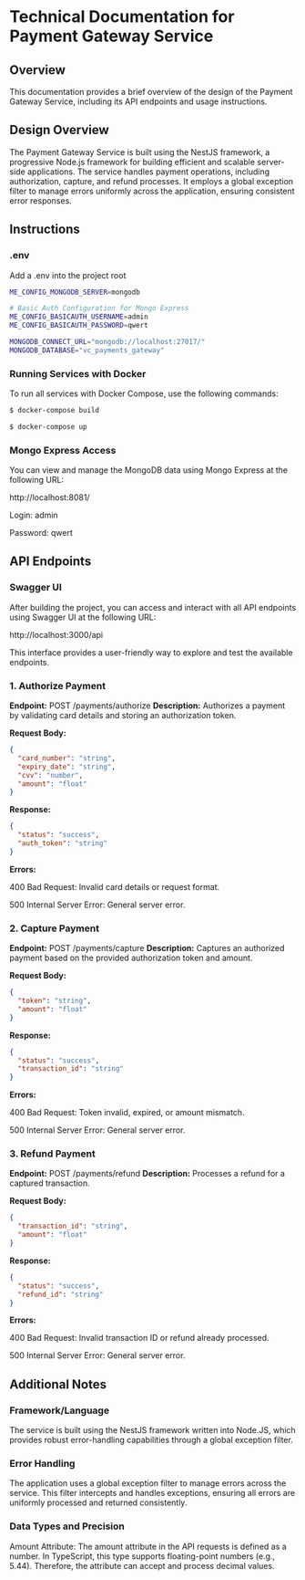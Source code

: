 # Technical Documentation for Payment Gateway Service

## Overview

This documentation provides a brief overview of the design of the Payment Gateway Service, including its API endpoints and usage instructions.

## Design Overview

The Payment Gateway Service is built using the NestJS framework, a progressive Node.js framework for building efficient and scalable server-side applications. The service handles payment operations, including authorization, capture, and refund processes. It employs a global exception filter to manage errors uniformly across the application, ensuring consistent error responses.

## Instructions

### .env

Add a .env into the project root

```bash
ME_CONFIG_MONGODB_SERVER=mongodb

# Basic Auth Configuration for Mongo Express
ME_CONFIG_BASICAUTH_USERNAME=admin
ME_CONFIG_BASICAUTH_PASSWORD=qwert

MONGODB_CONNECT_URL="mongodb://localhost:27017/"
MONGODB_DATABASE="vc_payments_gateway"
```

### Running Services with Docker

To run all services with Docker Compose, use the following commands:

```bash
$ docker-compose build
```

```bash
$ docker-compose up
```

### Mongo Express Access

You can view and manage the MongoDB data using Mongo Express at the following URL:

http://localhost:8081/

Login: admin

Password: qwert

## API Endpoints

### Swagger UI

After building the project, you can access and interact with all API endpoints using Swagger UI at the following URL:

http://localhost:3000/api

This interface provides a user-friendly way to explore and test the available endpoints.

### 1. Authorize Payment

**Endpoint:** POST /payments/authorize
**Description:** Authorizes a payment by validating card details and storing an authorization token.

**Request Body:**

```json
{
  "card_number": "string",
  "expiry_date": "string",
  "cvv": "number",
  "amount": "float"
}
```

**Response:**

```json
{
  "status": "success",
  "auth_token": "string"
}
```

**Errors:**

400 Bad Request: Invalid card details or request format.

500 Internal Server Error: General server error.

### 2. Capture Payment

**Endpoint:** POST /payments/capture
**Description:** Captures an authorized payment based on the provided authorization token and amount.

**Request Body:**

```json
{
  "token": "string",
  "amount": "float"
}
```

**Response:**

```json
{
  "status": "success",
  "transaction_id": "string"
}
```

**Errors:**

400 Bad Request: Token invalid, expired, or amount mismatch.

500 Internal Server Error: General server error.

### 3. Refund Payment

**Endpoint:** POST /payments/refund
**Description:** Processes a refund for a captured transaction.

**Request Body:**

```json
{
  "transaction_id": "string",
  "amount": "float"
}
```

**Response:**

```json
{
  "status": "success",
  "refund_id": "string"
}
```

**Errors:**

400 Bad Request: Invalid transaction ID or refund already processed.

500 Internal Server Error: General server error.

## Additional Notes

### Framework/Language

The service is built using the NestJS framework written into Node.JS, which provides robust error-handling capabilities through a global exception filter.

### Error Handling

The application uses a global exception filter to manage errors across the service. This filter intercepts and handles exceptions, ensuring all errors are uniformly processed and returned consistently.

### Data Types and Precision

Amount Attribute: The amount attribute in the API requests is defined as a number. In TypeScript, this type supports floating-point numbers (e.g., 5.44). Therefore, the attribute can accept and process decimal values.
